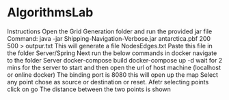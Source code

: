 # AlgorithmsLab
Instructions
Open the Grid Generation folder and run the provided jar file
Command:  java -jar Shipping-Navigation-Verbose.jar antarctica.pbf 200 500 > outpur.txt
This will generate a file NodesEdges.txt
Paste this file in the folder Server/Spring
Next run the below commands in docker
navigate to the folder Server
docker-compose build
docker-compose up -d
wait for 2 mins for the server to start and then open the url of host machine (localhost or online docker)
The binding port is 8080
this will open up the map
Select any point chose as source or destination or reset.
Afetr selecting points click on go
The distance between the two points is shown
